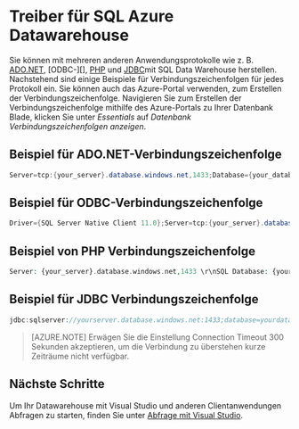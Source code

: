 <properties
   pageTitle="Treiber für SQL Datawarehouse | Microsoft Azure"
   description="Verbindungszeichenfolgen und Treiber für SQL Data Warehouse"
   services="sql-data-warehouse"
   documentationCenter="NA"
   authors="sonyam"
   manager="barbkess"
   editor=""/>

<tags
   ms.service="sql-data-warehouse"
   ms.devlang="NA"
   ms.topic="article"
   ms.tgt_pltfrm="NA"
   ms.workload="data-services"
   ms.date="09/24/2016"
   ms.author="sonyama;barbkess"/>


# <a name="drivers-for-azure-sql-data-warehouse"></a>Treiber für SQL Azure Datawarehouse

Sie können mit mehreren anderen Anwendungsprotokolle wie z. B. [ADO.NET][], [ODBC-][], [PHP][] und [JDBC][]mit SQL Data Warehouse herstellen. Nachstehend sind einige Beispiele für Verbindungszeichenfolgen für jedes Protokoll ein.  Sie können auch das Azure-Portal verwenden, zum Erstellen der Verbindungszeichenfolge.  Navigieren Sie zum Erstellen der Verbindungszeichenfolge mithilfe des Azure-Portals zu Ihrer Datenbank Blade, klicken Sie unter *Essentials* auf *Datenbank Verbindungszeichenfolgen anzeigen*.

## <a name="sample-adonet-connection-string"></a>Beispiel für ADO.NET-Verbindungszeichenfolge

```C#
Server=tcp:{your_server}.database.windows.net,1433;Database={your_database};User ID={your_user_name};Password={your_password_here};Encrypt=True;TrustServerCertificate=False;Connection Timeout=30;
```

## <a name="sample-odbc-connection-string"></a>Beispiel für ODBC-Verbindungszeichenfolge

```C#
Driver={SQL Server Native Client 11.0};Server=tcp:{your_server}.database.windows.net,1433;Database={your_database};Uid={your_user_name};Pwd={your_password_here};Encrypt=yes;TrustServerCertificate=no;Connection Timeout=30;
```

## <a name="sample-php-connection-string"></a>Beispiel von PHP Verbindungszeichenfolge

```PHP
Server: {your_server}.database.windows.net,1433 \r\nSQL Database: {your_database}\r\nUser Name: {your_user_name}\r\n\r\nPHP Data Objects(PDO) Sample Code:\r\n\r\ntry {\r\n   $conn = new PDO ( \"sqlsrv:server = tcp:{your_server}.database.windows.net,1433; Database = {your_database}\", \"{your_user_name}\", \"{your_password_here}\");\r\n    $conn->setAttribute( PDO::ATTR_ERRMODE, PDO::ERRMODE_EXCEPTION );\r\n}\r\ncatch ( PDOException $e ) {\r\n   print( \"Error connecting to SQL Server.\" );\r\n   die(print_r($e));\r\n}\r\n\rSQL Server Extension Sample Code:\r\n\r\n$connectionInfo = array(\"UID\" => \"{your_user_name}\", \"pwd\" => \"{your_password_here}\", \"Database\" => \"{your_database}\", \"LoginTimeout\" => 30, \"Encrypt\" => 1, \"TrustServerCertificate\" => 0);\r\n$serverName = \"tcp:{your_server}.database.windows.net,1433\";\r\n$conn = sqlsrv_connect($serverName, $connectionInfo);
```

## <a name="sample-jdbc-connection-string"></a>Beispiel für JDBC Verbindungszeichenfolge

```Java
jdbc:sqlserver://yourserver.database.windows.net:1433;database=yourdatabase;user={your_user_name};password={your_password_here};encrypt=true;trustServerCertificate=false;hostNameInCertificate=*.database.windows.net;loginTimeout=30;
```

> [AZURE.NOTE] Erwägen Sie die Einstellung Connection Timeout 300 Sekunden akzeptieren, um die Verbindung zu überstehen kurze Zeiträume nicht verfügbar.

## <a name="next-steps"></a>Nächste Schritte

Um Ihr Datawarehouse mit Visual Studio und anderen Clientanwendungen Abfragen zu starten, finden Sie unter [Abfrage mit Visual Studio][].

<!--Image references-->

<!--Azure.com references-->
 [Abfrage mit Visual Studio]: ./sql-data-warehouse-query-visual-studio.md
 
<!--MSDN references-->
[ADO.NET]: https://msdn.microsoft.com/library/e80y5yhx(v=vs.110).aspx
[ODBC]: https://msdn.microsoft.com/library/jj730314.aspx
[PHP]: https://msdn.microsoft.com/library/cc296172.aspx?f=255&MSPPError=-2147217396
[JDBC]: https://msdn.microsoft.com/library/mt484311(v=sql.110).aspx

<!--Other references-->

